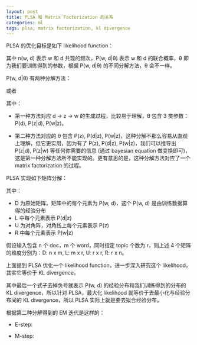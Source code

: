 ```yaml
---
layout: post
title: PLSA 和 Matrix Factorization 的关系
categories: ml
tags: plsa, matrix factorization, kl divergence
---
```


PLSA 的优化目标是如下 likelihood function：

<object data="/resource/plsa/plsa_likelihood.svg" type="image/svg+xml" class="blkcenter"></object>

其中 n(w, d) 表示 w 和 d 共现的频次，P(w, d|&theta;) 表示 w 和 d 的联合概率，&theta; 即为我们要训练得到的参数，根据 P(w, d|&theta;) 的不同分解方法，&theta; 会不一样。

P(w, d|&theta;) 有两种分解方法：

<object data="/resource/plsa/p_wd_1.svg" type="image/svg+xml" class="blkcenter"></object>

或者

<object data="/resource/plsa/p_wd_2.svg" type="image/svg+xml" class="blkcenter"></object>

其中：

* 第一种方法对应 d &rarr; z &rarr; w 的生成过程，比较易于理解，&theta; 包含 3 类参数：P(d), P(z|d), P(w|z)。

* 第二种方法对应的 &theta; 包含 P(z), P(d|z), P(w|z)，这种分解不那么容易从直观上理解，但它更实用，因为有了 P(z), P(d|z), P(w|z)，我们可以推导出 P(z|d), P(z|w) 等任何你需要的信息 (通过 bayesian equation 做变换即可)，这是第一种分解方法所不能实现的。更有意思的是，这种分解方法对应了一个 matrix factorization 的过程。

PLSA 实现如下矩阵分解：

<object data="/resource/plsa/plsa_mf.svg" type="image/svg+xml" class="blkcenter"></object>

其中：

* D 为原始矩阵，矩阵中的每个元素为 P(w, d)，这个 P(w, d) 是由训练数据算得的经验分布
* L 中每个元素表示 P(d|z)
* U 为对角阵，对角线上每个元素表示 P(z)
* R 中每个元素表示 P(w|z)

假设输入包含 n 个 doc，m 个 word，同时指定 topic 个数为 r，则上述 4 个矩阵的维度分别为：D: n x m, L: m x r, U: r x r, R: r x n。

上面提到 PLSA 优化一个 likelihood function，进一步深入研究这个 likelihood，其实它等价于 KL divergence。

<object data="/resource/plsa/kl_diver.svg" type="image/svg+xml" class="blkcenter"></object>

其中最后一个式子去掉负号就表示 P(w, d) 的经验分布和我们训练得到的分布的 KL divergence，所以针对 PLSA，最大化 likelihood 就等价于去最小化与经验分布间的 KL divergence，所以 PLSA 实际上就是要去拟合经验分布。

根据第二种分解得到的 EM 迭代是这样的：

* E-step:

    <object data="/resource/plsa/EM_estep.svg" type="image/svg+xml" class="blkcenter"></object>

* M-step:

    <object data="/resource/plsa/EM_mstep_Pz.svg" type="image/svg+xml" class="blkcenter"></object>
    <object data="/resource/plsa/EM_mstep_Pwz.svg" type="image/svg+xml" class="blkcenter"></object>
    <object data="/resource/plsa/EM_mstep_Pdz.svg" type="image/svg+xml" class="blkcenter"></object>

